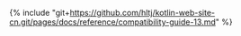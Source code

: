 {% include "git+https://github.com/hltj/kotlin-web-site-cn.git/pages/docs/reference/compatibility-guide-13.md" %}
